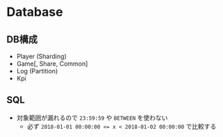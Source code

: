 # Database

## DB構成
* Player (Sharding)
* Game\[, Share, Common\]
* Log (Partition)
* Kpi

## SQL
* 対象範囲が漏れるので `23:59:59` や `BETWEEN` を使わない
  * 必ず `2018-01-01 00:00:00 <= x < 2018-01-02 00:00:00` で比較する
